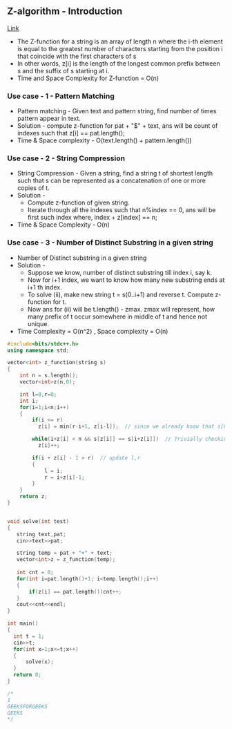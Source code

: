 ## Z-algorithm - Introduction
[Link](https://cp-algorithms.com/string/z-function.html)
* The Z-function for a string is an array of length n where the i-th element is equal to the greatest number of characters starting from the position i that coincide with the first characters of s
* In other words, z[i] is the length of the longest common prefix between s and the suffix of s starting at i.
* Time and Space Complexity for Z-function = O(n)

### Use case - 1 - Pattern Matching
* Pattern matching - Given text and pattern string, find number of times pattern appear in text.
* Solution - compute z-function for pat + "$" + text, ans will be count of indexes such that z[i] == pat.length();
* Time & Space complexity - O(text.length() + pattern.length())

### Use case - 2 - String Compression
* String Compression - Given a string, find a string t of shortest length such that s can be represented as a concatenation of one or more copies of t.
* Solution -
  * Compute z-function of given string.
  * Iterate through all the indexes such that n%index == 0, ans will be first such index where, index + z[index] == n;
* Time & Space Complexity - O(n)

### Use case - 3 - Number of Distinct Substring in a given string
* Number of Distinct substring in a given string
* Solution -
  * Suppose we know, number of distinct substring till index i, say k.
  * Now for i+1 index, we want to know how many new substring ends at i+1 th index.
  * To solve (ii), make new string t = s(0..i+1) and reverse t. Compute z-function for t.
  * Now ans for (ii) will be t.length() - zmax. zmax will represent, how many prefix of t occur somewhere in middle of t and hence not unique.
* Time Complexity = O(n^2) , Space complexity = O(n)


```c++
#include<bits/stdc++.h>
using namespace std;

vector<int> z_function(string s)
{
    int n = s.length();
    vector<int>z(n,0);

    int l=0,r=0;
    int i;
    for(i=1;i<n;i++)
    {
        if(i <= r)
          z[i] = min(r-i+1, z[i-l]);  // since we already know that s[0..r-l] == s[l..r], so we can say that z[i] == z[i-l] (if possible)

        while(i+z[i] < n && s[z[i]] == s[i+z[i]])  // Trivially checking further.
          z[i]++;

        if(i + z[i] - 1 > r)  // update l,r
        {
            l = i;
            r = i+z[i]-1;
        }
    }
    return z;
}


void solve(int test)
{
   string text,pat;
   cin>>text>>pat;

   string temp = pat + "+" + text;
   vector<int>z = z_function(temp);
  
   int cnt = 0;
   for(int i=pat.length()+1; i<temp.length();i++)
   {
       if(z[i] == pat.length())cnt++;
   }
   cout<<cnt<<endl;
}

int main()
{
  int t = 1;
  cin>>t;
  for(int x=1;x<=t;x++)
  {
      solve(x);
  }
  return 0;
}

/*
1
GEEKSFORGEEKS
GEEKS
*/

```
